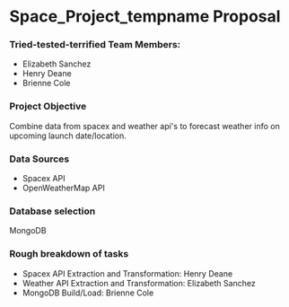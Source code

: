 # Space_Project_tempname Proposal

### Tried-tested-terrified Team Members:
- Elizabeth Sanchez
- Henry Deane
- Brienne Cole

### Project Objective
Combine data from spacex and weather api's to forecast weather info on upcoming launch date/location.

### Data Sources
- Spacex API
- OpenWeatherMap API

### Database selection
MongoDB

### Rough breakdown of tasks
- Spacex API Extraction and Transformation: Henry Deane
- Weather API Extraction and Transformation: Elizabeth Sanchez
- MongoDB Build/Load: Brienne Cole
